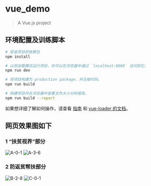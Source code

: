 # vue_demo

> A Vue.js project

## 环境配置及训练脚本

``` bash
# 安装项目的依赖包
npm install

# 以热加载模式运行项目，你可以在浏览器中通过 `localhost:8080` 访问到它。
npm run dev

# 将项目构建为 production package，并压缩代码。
npm run build

# 构建项目并在浏览器中查看文件大小分析报告。
npm run build --report
```

如果想详细了解如何操作，请查看 [指南](http://vuejs-templates.github.io/webpack/) 和 [vue-loader 的文档](http://vuejs.github.io/vue-loader)。

## 网页效果图如下

### 1 “扶贫视界”部分
![A-0-1](https://user-images.githubusercontent.com/119836538/236263406-948ce7f8-8ead-48e0-aa07-707a43b767ec.png)
![A-3-6](https://user-images.githubusercontent.com/119836538/236264170-32a4aeed-6d89-4c73-a61e-1ac5a9ef8ffd.png)
### 2 防返贫帮扶部分
![B-2-8](https://user-images.githubusercontent.com/119836538/236264419-08d39f4f-3cef-48ae-9745-d3b67c645a6e.png)
![C-0-1](https://user-images.githubusercontent.com/119836538/236264435-db7be855-f325-4f9f-b6dc-fa58869e1024.png)
